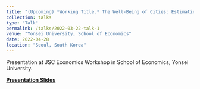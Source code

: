 ```yaml
---
title: "(Upcoming) *Working Title.* The Well-Being of Cities: Estimating Welfare from Internal Migration Flows across Korean Cities"
collection: talks
type: "Talk"
permalink: /talks/2022-03-22-talk-1
venue: "Yonsei University, School of Economics"
date: 2022-04-28
location: "Seoul, South Korea"
---
```


Presentation at JSC Economics Workshop in School of Economics, Yonsei University. 

[**Presentation Slides**](http://himakun.github.io/files/region_migration_effect.pdf)
